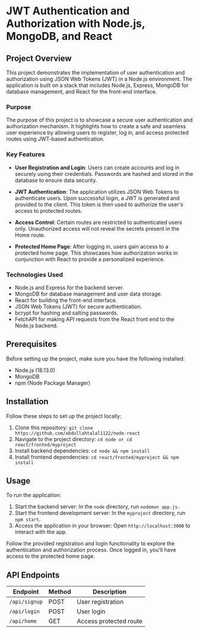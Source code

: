 # JWT Authentication and Authorization with Node.js, MongoDB, and React

## Project Overview

This project demonstrates the implementation of user authentication and authorization using JSON Web Tokens (JWT) in a Node.js environment. The application is built on a stack that includes Node.js, Express, MongoDB for database management, and React for the front-end interface.

### Purpose

The purpose of this project is to showcase a secure user authentication and authorization mechanism. It highlights how to create a safe and seamless user experience by allowing users to register, log in, and access protected routes using JWT-based authentication.

### Key Features

- **User Registration and Login**: Users can create accounts and log in securely using their credentials. Passwords are hashed and stored in the database to ensure data security.

- **JWT Authentication**: The application utilizes JSON Web Tokens to authenticate users. Upon successful login, a JWT is generated and provided to the client. This token is then used to authorize the user's access to protected routes.

- **Access Control**: Certain routes are restricted to authenticated users only. Unauthorized access will not reveal the secrets present in the Home route.

- **Protected Home Page**: After logging in, users gain access to a protected home page. This showcases how authorization works in conjunction with React to provide a personalized experience.

### Technologies Used

- Node.js and Express for the backend server.
- MongoDB for database management and user data storage.
- React for building the front-end interface.
- JSON Web Tokens (JWT) for secure authentication.
- bcrypt for hashing and salting passwords.
- FetchAPI for making API requests from the React front end to the Node.js backend.

## Prerequisites

Before setting up the project, make sure you have the following installed:

- Node.js (18.13.0)
- MongoDB 
- npm (Node Package Manager)

## Installation

Follow these steps to set up the project locally:

1. Clone this repository: `git clone https://github.com/abdullahtalal1122/node-react`
2. Navigate to the project directory: `cd node or cd react/fronted/myproject`
3. Install backend dependencies: `cd node && npm install`
4. Install frontend dependencies: `cd react/fronted/myproject && npm install`

## Usage

To run the application:

1. Start the backend server: In the `node` directory, run `nodemon app.js`.
2. Start the frontend development server: In the `myproject` directory, run `npm start`.
3. Access the application in your browser: Open `http://localhost:3000` to interact with the app.

Follow the provided registration and login functionality to explore the authentication and authorization process. Once logged in, you'll have access to the protected home page.

## API Endpoints

| Endpoint           | Method | Description             |
|--------------------|--------|-------------------------|
| `/api/signup`      | POST   | User registration      |
| `/api/login`       | POST   | User login             |
| `/api/home`        | GET    | Access protected route |

